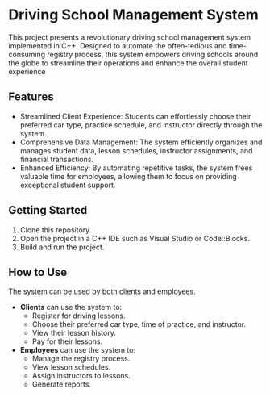 # Driving School Management System

This project presents a revolutionary driving school management system implemented in C++. Designed to automate the often-tedious and time-consuming registry process, this system empowers driving schools around the globe to streamline their operations and enhance the overall student experience

## Features

* Streamlined Client Experience: Students can effortlessly choose their preferred car type, practice schedule, and instructor directly through the system.
* Comprehensive Data Management: The system efficiently organizes and manages student data, lesson schedules, instructor assignments, and financial transactions.
* Enhanced Efficiency: By automating repetitive tasks, the system frees valuable time for employees, allowing them to focus on providing exceptional student support.

## Getting Started

1. Clone this repository.
2. Open the project in a C++ IDE such as Visual Studio or Code::Blocks.
3. Build and run the project.

## How to Use

The system can be used by both clients and employees.

* **Clients** can use the system to:
    * Register for driving lessons.
    * Choose their preferred car type, time of practice, and instructor.
    * View their lesson history.
    * Pay for their lessons.
* **Employees** can use the system to:
    * Manage the registry process.
    * View lesson schedules.
    * Assign instructors to lessons.
    * Generate reports.



